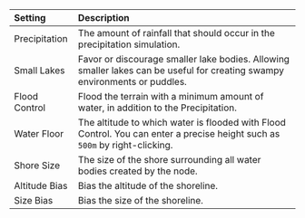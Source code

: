 | Setting           | Description                                                                                                                 |
| :---------------- | :-------------------------------------------------------------------------------------------------------------------------- |
| Precipitation | The amount of rainfall that should occur in the precipitation simulation.                                                   |
| Small Lakes   | Favor or discourage smaller lake bodies. Allowing smaller lakes can be useful for creating swampy environments or puddles.  |
| Flood Control | Flood the terrain with a minimum amount of water, in addition to the Precipitation.                                         |
| Water Floor   | The altitude to which water is flooded with Flood Control. You can enter a precise height such as `500m` by right-clicking. |
| Shore Size    | The size of the shore surrounding all water bodies created by the node.                                                     |
| Altitude Bias | Bias the altitude of the shoreline.                                                                                         |
| Size Bias     | Bias the size of the shoreline.                                                                                             |
